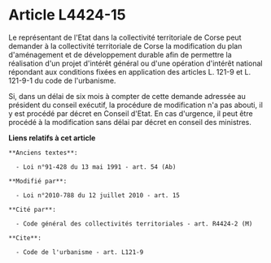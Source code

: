 # Article L4424-15

Le représentant de l'Etat dans la collectivité territoriale de Corse peut demander à la collectivité territoriale de Corse la
modification du plan d'aménagement et de développement durable afin de permettre la réalisation d'un projet d'intérêt général
ou d'une opération d'intérêt national répondant aux conditions fixées en application        des articles L. 121-9 et L.
121-9-1 du code de l'urbanisme. 

Si, dans un délai de six mois à compter de cette demande adressée au président du conseil exécutif, la procédure de
modification n'a pas abouti, il y est procédé par décret en Conseil d'Etat. En cas d'urgence, il peut être procédé à la
modification sans délai par décret en conseil des ministres.

**Liens relatifs à cet article**

	**Anciens textes**:

	  - Loi n°91-428 du 13 mai 1991 - art. 54 (Ab)

	**Modifié par**:

	  - Loi n°2010-788 du 12 juillet 2010 - art. 15

	**Cité par**:

	  - Code général des collectivités territoriales - art. R4424-2 (M)

	**Cite**:

	  - Code de l'urbanisme - art. L121-9
